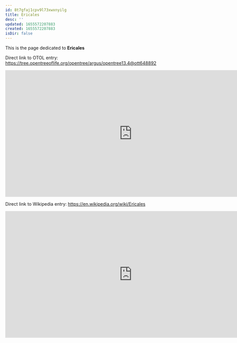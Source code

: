 ```yaml
---
id: 8t7gfaj1cpv9l73xwxnyilg
title: Ericales
desc: ''
updated: 1655572207883
created: 1655572207883
isDir: false
---
```

This is the page dedicated to **Ericales**


Direct link to OTOL entry: https://tree.opentreeoflife.org/opentree/argus/opentree13.4@ott648892



<html>
    <body>
    <iframe src="https://tree.opentreeoflife.org/opentree/argus/opentree13.4@ott648892"
    width="800" height="400" frameborder="0" allowfullscreen> </iframe>
    </body>
</html>
    


Direct link to Wikipedia entry: https://en.wikipedia.org/wiki/Ericales



<html>
    <body>
    <iframe src="https://en.wikipedia.org/wiki/Ericales"
    width="800" height="400" frameborder="0" allowfullscreen> </iframe>
    </body>
</html>
    
